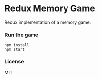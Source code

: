 # Redux Memory Game

Redux implementation of a memory game.

### Run the game

```
npm install
npm start
```

### License

MIT
